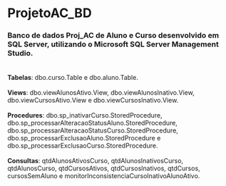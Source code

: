 # ProjetoAC_BD
### Banco de dados Proj_AC de Aluno e Curso desenvolvido em SQL Server, utilizando o Microsoft SQL Server Management Studio.</br></br>
**Tabelas**: dbo.curso.Table e dbo.aluno.Table.</br></br>
**Views**: dbo.viewAlunosAtivo.View, dbo.viewAlunosInativo.View, dbo.viewCursosAtivo.View e dbo.viewCursosInativo.View.</br></br>
**Procedures**: dbo.sp_inativarCurso.StoredProcedure, dbo.sp_processarAlteracaoStatusAluno.StoredProcedure, dbo.sp_processarAlteracaoStatusCurso.StoredProcedure, dbo.sp_processarExclusaoAluno.StoredProcedure e dbo.sp_processarExclusaoCurso.StoredProcedure.</br></br>
**Consultas**: qtdAlunosAtivosCurso, qtdAlunosInativosCurso, qtdAlunosCurso, qtdCursosAtivos, qtdCursosInativos, qtdCursos, cursosSemAluno e monitorInconsistenciaCursoInativoAlunoAtivo.</br></br>
